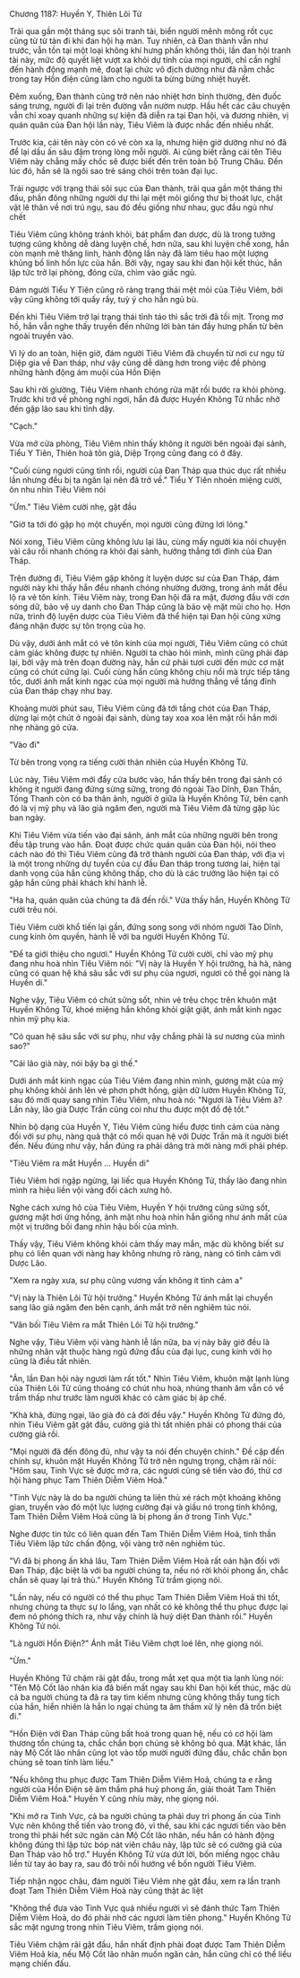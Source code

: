 




Chương 1187: Huyền Y, Thiên Lôi Tử


Trải qua gần một tháng sục sôi tranh tài, biển người mênh mông rốt cục cũng từ từ tản đi khi đan hội hạ màn. Tuy nhiên, cả Đan thành vẫn như trước, vẫn tồn tại một loại không khí hưng phấn không thôi, lần đan hội tranh tài này, mức độ quyết liệt vượt xa khỏi dự tính của mọi người, chỉ cần nghĩ đến hành động mạnh mẽ, đoạt lại chức vô địch dường như đã nằm chắc trong tay Hồn điện cũng làm cho người ta bừng bừng nhiệt huyết.

Đêm xuống, Đan thành cũng trở nên náo nhiệt hơn bình thường, đèn đuốc sáng trưng, người đi lại trên đường vẫn nườm nượp. Hầu hết các câu chuyện vẫn chỉ xoay quanh những sự kiện đã diễn ra tại Đan hội, và đương nhiên, vị quán quân của Đan hội lần này, Tiêu Viêm là được nhắc đến nhiều nhất.

Trước kia, cái tên này còn có vẻ còn xa lạ, nhưng hiện giờ dường như nó đã để lại dấu ấn sâu đậm trong lòng mỗi người. Ai cũng biết rằng cái tên Tiêu Viêm này chẳng mấy chốc sẽ được biết đến trên toàn bộ Trung Châu. Đến lúc đó, hắn sẽ là ngôi sao trẻ sáng chói trên toàn đại lục.

Trái ngược với trạng thái sôi sục của Đan thành, trải qua gần một tháng thi đấu, phần đông những người dự thi lại mệt mỏi giống thư bị thoát lực, chật vật lê thân về nơi trú ngụ, sau đó đều giống như nhau, gục đầu ngủ như chết

Tiêu Viêm cũng không tránh khỏi, bát phẩm đan dược, dù là trong tưởng tượng cũng không dễ dàng luyện chế, hơn nữa, sau khi luyện chế xong, hắn còn mạnh mẽ thăng linh, hành động lần này đã làm tiêu hao một lượng khủng bố linh hồn lực của hắn. Bởi vậy, ngay sau khi đan hội kết thúc, hắn lập tức trở lại phòng, đóng cửa, chìm vào giấc ngủ.

Đám người Tiểu Y Tiên cũng rõ ràng trạng thái mệt mỏi của Tiêu Viêm, bởi vậy cũng không tới quấy rầy, tuỳ ý cho hắn ngủ bù.

Đến khi Tiêu Viêm trở lại trạng thái tỉnh táo thì sắc trời đã tối mịt. Trong mơ hồ, hắn vẫn nghe thấy truyền đến những lời bàn tán đầy hưng phấn từ bên ngoài truyền vào.

Vì lý do an toàn, hiện giờ, đám người Tiêu Viêm đã chuyển từ nơi cư ngụ từ Diệp gia về Đan tháp, như vậy cũng dễ dàng hơn trong việc đề phòng những hành động ám muội của Hồn Điện

Sau khi rời giường, Tiêu Viêm nhanh chóng rửa mặt rồi bước ra khỏi phòng. Trước khi trở về phòng nghỉ ngơi, hắn đã được Huyền Không Tử nhắc nhở đến gặp lão sau khi tỉnh dậy.

"Cạch."

Vừa mở cửa phòng, Tiêu Viêm nhìn thấy không ít người bên ngoài đại sảnh, Tiểu Y Tiên, Thiên hoả tôn giả, Diệp Trọng cũng đang có ở đây.

"Cuối cùng ngươi cũng tỉnh rồi, người của Đan Tháp qua thúc dục rất nhiều lần nhưng đều bị ta ngăn lại nên đã trở về." Tiểu Y Tiên nhoẻn miệng cười, ôn nhu nhìn Tiêu Viêm nói

"Ừm." Tiêu Viêm cười nhẹ, gật đầu

"Giờ ta tới đó gặp họ một chuyến, mọi người cũng đừng lơi lỏng."

Nói xong, Tiêu Viêm cũng không lưu lại lâu, cùng mấy người kia nói chuyện vài câu rồi nhanh chóng ra khỏi đại sảnh, hướng thẳng tới đỉnh của Đan Tháp.

Trên đường đi, Tiêu Viêm gặp không ít luyện dược sư của Đan Tháp, đám người này khi thấy hắn đều nhanh chóng nhường đường, trong ánh mắt đều lộ ra vẻ tôn kính. Tiêu Viêm này, trong Đan hội đã ra mặt, đương đầu với cơn sóng dữ, bảo vệ uy danh cho Đan Tháp cũng là bảo vệ mặt mũi cho họ. Hơn nữa, trình độ luyện dược của Tiêu Viêm đã thể hiện tại Đan hội cũng xứng đáng nhận được sự tôn trọng của họ.

Dù vậy, dưới ánh mắt có vẻ tôn kính của mọi người, Tiêu Viêm cũng có chút cảm giác không được tự nhiên. Người ta chào hỏi mình, mình cũng phải đáp lại, bởi vậy mà trên đoạn đường này, hắn cứ phải tươi cười đến mức cơ mặt cũng có chút cứng lại. Cuối cùng hắn cũng không chịu nổi mà trực tiếp tăng tốc, dưới ánh mắt kinh ngạc của mọi người mà hướng thẳng về tầng đỉnh của Đan tháp chạy như bay.

Khoảng mười phút sau, Tiêu Viêm cũng đã tới tầng chót của Đan Tháp, dừng lại một chút ở ngoài đại sảnh, dùng tay xoa xoa lên mặt rồi hắn mới nhẹ nhàng gõ cửa.

"Vào đi"

Từ bên trong vọng ra tiếng cười thản nhiên của Huyền Không Tử.

Lúc này, Tiêu Viêm mới đẩy cửa bước vào, hắn thấy bên trong đại sảnh có không ít người đang đứng sừng sững, trong đó ngoài Tào Dĩnh, Đan Thần, Tống Thanh còn có ba thân ảnh, người ở giữa là Huyền Không Tử, bên cạnh đó là vị mỹ phụ và lão giả ngăm đen, người mà Tiêu Viêm đã từng gặp lúc ban ngày.

Khi Tiêu Viêm vừa tiến vào đại sảnh, ánh mắt của những người bên trong đều tập trung vào hắn. Đoạt được chức quán quân của Đan hội, nói theo cách nào đó thì Tiêu Viêm cũng đã trở thành người của Đan tháp, với địa vị là một trong những dự tuyển của cự đầu Đan tháp trong tương lai, hiện tại danh vọng của hắn cũng không thấp, cho dù là các trưởng lão hiện tại có gặp hắn cũng phải khách khí hành lễ.

"Ha ha, quán quân của chúng ta đã đến rồi." Vừa thấy hắn, Huyền Không Tử cười trêu nói.

Tiêu Viêm cười khổ tiến lại gần, đứng song song với nhóm người Tào Dĩnh, cung kính ôm quyền, hành lễ với ba người Huyền Không Tử.

"Để ta giới thiệu cho ngươi." Huyền Không Tử cười cười, chỉ vào mỹ phụ đang nhu hoà nhìn Tiêu Viêm nói: "Vị này là Huyền Y hội trưởng, hà hà, nàng cũng có quan hệ khá sâu sắc với sư phụ của ngươi, ngươi có thể gọi nàng là Huyền di."

Nghe vậy, Tiêu Viêm có chút sửng sốt, nhìn vẻ trêu chọc trên khuôn mặt Huyền Không Tử, khoé miệng hắn không khỏi giật giật, ánh mắt kinh ngạc nhìn mỹ phụ kia.

"Có quan hệ sâu sắc với sư phụ, như vậy chẳng phải là sư nương của mình sao?"

"Cái lão già này, nói bậy bạ gì thế."

Dưới ánh mắt kinh ngạc của Tiêu Viêm đang nhìn mình, gương mặt của mỹ phụ không khỏi ánh lên vẻ phơn phớt hồng, giận dữ lườm Huyền Không Tử, sau đó mới quay sang nhìn Tiêu Viêm, nhu hoà nó: "Ngươi là Tiêu Viêm à? Lần này, lão già Dược Trần cũng coi như thu được một đồ đệ tốt."

Nhìn bộ dạng của Huyền Y, Tiêu Viêm cũng hiểu được tình cảm của nàng đối với sư phụ, nàng quả thật có mối quan hệ với Dược Trần mà ít người biết đến. Nếu đúng như vậy, hắn đúng ra phải dâng trà mời nàng mới phải phép.

"Tiêu Viêm ra mắt Huyền … Huyền di"

Tiêu Viêm hơi ngập ngừng, lại liếc qua Huyền Không Tử, thấy lão đang nhìn mình ra hiệu liền vội vàng đổi cách xưng hô.

Nghe cách xưng hô của Tiêu Viêm, Huyền Y hội trưởng cũng sửng sốt, gương mặt hơi ửng hồng, ánh mặt nhu hoà nhìn hắn giống như ánh mắt của một vị trưởng bối đang nhìn hậu bối của mình.

Thấy vậy, Tiêu Viêm không khỏi cảm thấy may mắn, mặc dù không biết sư phụ có liên quan với nàng hay không nhưng rõ ràng, nàng có tình cảm với Dược Lão.

"Xem ra ngày xưa, sư phụ cũng vương vấn không ít tình cảm a"

"Vị này là Thiên Lôi Tử hội trưởng." Huyền Không Tử ánh mắt lại chuyển sang lão giả ngăm đen bên cạnh, ánh mắt trở nên nghiêm túc nói.

"Vãn bối Tiêu Viêm ra mắt Thiên Lôi Tử hội trưởng."

Nghe vậy, Tiêu Viêm vội vàng hành lễ lần nữa, ba vị này bây giờ đều là những nhân vật thuộc hàng ngũ đứng đầu của đại lục, cung kính với họ cũng là điều tất nhiên.

"Ân, lần Đan hội này ngươi làm rất tốt." Nhìn Tiêu Viêm, khuôn mặt lạnh lùng của Thiên Lôi Tử cũng thoáng có chút nhu hoà, nhúng thanh âm vẫn có vể trầm thấp như trước làm người khác có cảm giác bị áp chế.

"Khà khà, đừng ngại, lão già đó cả đời đều vậy." Huyền Không Tử đứng đó, nhìn Tiêu Viêm gật gật đầu, cường giả thì tất nhiên phải có phong thái của cường giả rồi.

"Mọi người đã đến đông đủ, như vậy ta nói đến chuyện chính." Đề cập đến chính sự, khuôn mặt Huyền Không Tử trở nên ngưng trọng, chậm rãi nói: "Hôm sau, Tinh Vực sẽ được mở ra, các ngươi cũng sẽ tiến vào đó, thử cơ hội hàng phục Tam Thiên Diễm Viêm Hoả."

"Tinh Vực này là do ba người chúng ta liên thủ xé rách một khoảng không gian, truyền vào đó một lực lượng cường đại và giấu nó trong tinh không, Tam Thiên Diễm Viêm Hoả cũng là bị phong ấn ở trong Tinh Vực."

Nghe được tin tức có liên quan đến Tam Thiên Diễm Viêm Hoả, tinh thần Tiêu Viêm lập tức chấn động, vội vàng trở nên nghiêm túc.

"Vì đã bị phong ấn khá lâu, Tam Thiên Diễm Viêm Hoả rất oán hận đối với Đan Tháp, đặc biệt là với ba người chúng ta, nếu nó rời khỏi phong ấn, chắc chắn sẽ quay lại trả thù." Huyền Không Tử trầm giọng nói.

"Lần này, nếu có người có thể thu phục Tam Thiên Diễm Viêm Hoả thì tốt, nhưng chúng ta thực sự lo lắng, vạn nhất có kẻ không thể thu phục được lại đem nó phóng thích ra, như vậy chính là huỷ diệt Đan thành rồi." Huyền Không Tử nói.

"Là người Hồn Điện?" Ánh mắt Tiêu Viêm chợt loé lên, nhẹ giọng nói.

"Ừm."

Huyền Không Tử chậm rãi gật đầu, trong mắt xẹt qua một tia lạnh lùng nói: "Tên Mộ Cốt lão nhân kia đã biến mất ngay sau khi Đan hội kết thúc, mặc dù cả ba người chúng ta đã ra tay tìm kiếm nhưng cũng không thấy tung tích của hắn, hiển nhiên là hắn lo ngại chúng ta âm thầm xử lý nên đã trốn biệt đi."

"Hồn Điện với Đan Tháp cũng bất hoà trong quan hệ, nếu có cơ hội làm thương tổn chúng ta, chắc chắn bọn chúng sẽ không bỏ qua. Mặt khác, lần này Mộ Cốt lão nhân cũng lọt vào tốp mười người đứng đầu, chắc chắn bọn chúng sẽ toan tính làm liều."

"Nếu không thu phục được Tam Thiên Diễm Viêm Hoả, chúng ta e rằng người của Hồn Điện sẽ âm thầm phá huỷ phong ấn, giải thoát Tam Thiên Diễm Viêm Hoả." Huyền Y cũng nhíu mày, nhẹ giọng nói.

"Khi mở ra Tinh Vực, cả ba người chúng ta phải duy trì phong ấn của Tinh Vực nên không thể tiến vào trong đó, vì thế, sau khi các ngươi tiến vào bên trong thì phải hết sức ngăn cản Mộ Cốt lão nhân, nếu hắn có hành động không đúng thì lập tức bóp nát viên châu này, lập tức sẽ có cường giả của Đan Tháp vào hỗ trợ." Huyền Không Tử vừa dứt lời, bốn miếng ngọc châu liền từ tay áo bay ra, sau đó trôi nổi hướng về bốn người Tiêu Viêm.

Tiếp nhận ngọc châu, đám người Tiêu Viêm nhẹ gật đầu, xem ra lần tranh đoạt Tam Thiên Diễm Viêm Hoả này cũng thật ác liệt

"Không thể đưa vào Tinh Vực quá nhiều người vì sẽ đánh thức Tam Thiên Diễm Viêm Hoả, do đó phải nhờ các ngươi làm tiên phong." Huyền Không Tử sắc mặt ngưng trong nhìn Tiêu Viêm, trầm giọng nói.

Tiêu Viêm chậm rãi gật đầu, hắn nhất định phải đoạt được Tam Thiên Diễm Viêm Hoả kia, nếu Mộ Cốt lão nhân muốn ngăn cản, hắn cũng chỉ có thể liều mạng chiến đấu.




